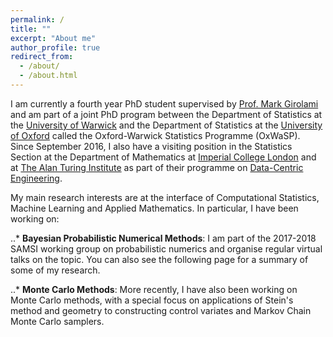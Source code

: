 ```yaml
---
permalink: /
title: ""
excerpt: "About me"
author_profile: true
redirect_from: 
  - /about/
  - /about.html
---
```



I am currently a fourth year PhD student supervised by [Prof. Mark Girolami](https://www.imperial.ac.uk/people/m.girolami) and am part of a joint PhD program between the Department of Statistics at the [University of Warwick](https://warwick.ac.uk/fac/sci/statistics/) and the Department of Statistics at the [University of Oxford](https://www.stats.ox.ac.uk/) called the Oxford-Warwick Statistics Programme (OxWaSP). Since September 2016, I also have a visiting position in the Statistics Section at the Department of Mathematics at [Imperial College London](http://www.imperial.ac.uk/statistics/) and at [The Alan Turing Institute](https://www.turing.ac.uk/) as part of their programme on [Data-Centric Engineering](https://www.turing.ac.uk/research_projects/programme-data-centric-engineering).

My main research interests are at the interface of Computational Statistics, Machine Learning and Applied Mathematics. In particular, I have been working on:

..* **Bayesian Probabilistic Numerical Methods**: I am part of the 2017-2018 SAMSI working group on probabilistic numerics and organise regular virtual talks on the topic. You can also see the following page for a summary of some of my research.

..* **Monte Carlo Methods**: More recently, I have also been working on Monte Carlo methods, with a special focus on applications of Stein's method and geometry to constructing control variates and Markov Chain Monte Carlo samplers.



